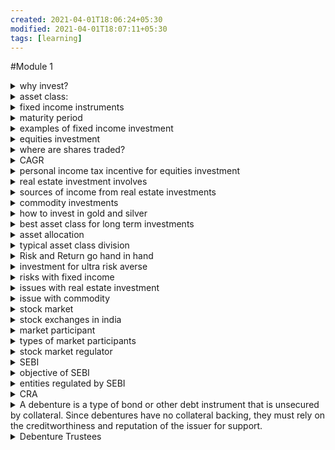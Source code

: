 ```yaml
---
created: 2021-04-01T18:06:24+05:30
modified: 2021-04-01T18:07:11+05:30
tags: [learning]
---
```



#Module 1
<details><summary>why invest?</summary>
<ul>
<li>fight inflation</li>
<li>create wealth</li>
</ul>
</details>

<details><summary>asset class: </summary>
a category of investment with particular risk and return characteristics, eg: fixed income, equity, real estate, commodities.
</details>
<details><summary>fixed income instruments</summary>
instruments with very limited risk to the principal and the return is paid as an interest to the investor</details>

<details><summary>maturity period</summary>end of term of deposit in fixed income</details>

<details><summary>examples of fixed income investment</summary>
1.Fixed deposits offered by banks
2.Bonds issued by the Government of India
3.Bonds issued by Government related agencies such as HUDCO, NHAI etc
4.Bonds issued by corporates
</details>
<details><summary>equities investment</summary>
buying shares of publicly listed companies</details>

<details><summary>where are shares traded?</summary>
both on the BSE - bombay stock exchange and NSE - national stock exchange</details>

<details><summary>CAGR</summary>compound annual growth rate</details>

<details><summary>personal income tax incentive for equities investment</summary>
returns generated over a long term period (above 365 days, also called long term capital gain) are completely exempted from personal income tax.</details>

<details><summary>real estate investment involves</summary>buying and selling commercial and non commercial land.</details>

<details><summary>sources of income from real estate investments</summary>
1. rental income
2. capital appreciation of the investment amount</details>

<details><summary>commodity investments</summary>investments in gold and silver are popular. in general over the long term they appreciate in value</details>

<details><summary>how to invest in gold and silver</summary>
1. jewelry
2. exchange traded funds</details>

<details><summary>best asset class for long term investments</summary>equities tend to give you the best returns especially when you have a multi – year invest-ment perspective. </details>

<details><summary>asset allocation</summary>allocating money across diverse asset classes </details>

<details><summary>typical asset class division</summary>Typically investor should allocate around 70% of his investable amount in Equity, 20% in Precious metals, and the rest in Fixed income investments. </details>

<details><summary>Risk and Return go hand in hand</summary>Higher the risk, higher the return and vice versa </details>

<details><summary>investment for ultra risk averse</summary>fixed income as it protects your principal amount. </details>

<details><summary>risks with fixed income</summary> if the rate of return is less than that of inflation you lose money</details>

<details><summary>issues with real estate investment</summary> requires large input, liquidity is also an issue</details>

<details><summary>issue with commodity</summary> historical return is not good</details>

<details><summary>stock market</summary>collection of markets and exchanges where regular activities of buying, selling, and issuance of shares of publicly-held companies happens, it helps facilitate your transactions wrt stock</details>

<details><summary>stock exchanges in india</summary>Bombay Stock Exchange (BSE) and the National Stock Exchange (NSE). regional stock exchanges like Bangalore Stock Exchange, Madras Stock Exchange that are getting phased out </details>

<details><summary>market participant</summary>anyone who participates in the stock market </details>

<details><summary>types of market participants</summary>
1.Domestic Retail Participants – These are people like you and me transacting in markets
2.NRI’s and OCI – These are people of Indian origin but based outside India
3.Domestic Institutions – These are large corporate entities based in India. Classic example would be the LIC of India.
4.Domestic Asset Management Companies (AMC) – Typical participants in this category would be the mutual fund companies such as SBI Mutual Fund, DSP Black Rock, Fidelity Investments, HDFC AMC etc.
5.Foreign Institutional Investors – Non Indian corporate entities. These could be foreign asset management companies, hedge funds and other investors</details>

<details><summary>stock market regulator</summary> regulation and compliance entity to make the stock market fair for everyone </details>

<details><summary>SEBI</summary>The Securities and Exchange board of India </details>

<details><summary>objective of SEBI</summary> 
1.The stock exchanges (BSE and NSE) conducts its business fairly
2.Stock brokers and sub brokers conduct their business fairly
3.Participants don’t get involved in unfair practices
4.Corporate’s don’t use the markets to unduly benefit themselves (Example – Satyam Computers)
5.Small retail investors interest are protected
6.Large investors with huge cash pile should not manipulate the markets
7.Overall development of markets</details>

<details><summary>entities regulated by SEBI</summary>
1. credit rating agencies
2. debenture trustees
3. depositories
4. depository participants
5. foreign institutional investors
6. merchant bankers
7. asset management companies
8. portfolio managers
9. stock brokers and sub brokers</details>

<details><summary>CRA</summary> 
1. credit rating agency
2. eg: CRISIL, ICRA, CARE
3. They rate the credit worthiness of corporate and governments ie. If a corporate or Govt entity wants to avail loan, CRA checks if the entity is worthy of giving a loan</details>

<details>debenture<summary>A debenture is a type of bond or other debt instrument that is unsecured by collateral. Since debentures have no collateral backing, they must rely on the creditworthiness and reputation of the issuer for support. </summary> </details>

<details><summary>Debenture Trustees</summary>
1. who? almost all banks in india
2. Act as a trustee to corporate debenture
3. When companies want to raise a loan they can issue debenture against which they promise to pay an interest. These debentures can be subscribed by public. A Debenture Trustee ensures that the debenture obligation is honored</details>


